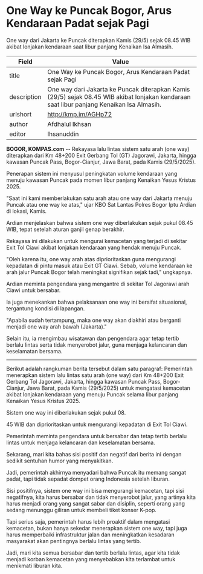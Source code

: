 # One Way ke Puncak Bogor, Arus Kendaraan Padat sejak Pagi

One way dari Jakarta ke Puncak diterapkan Kamis (29/5) sejak 08.45 WIB akibat lonjakan kendaraan saat libur panjang Kenaikan Isa Almasih.

| Field       | Value                                                       |
|-------------|-------------------------------------------------------------|
| title       | One Way ke Puncak Bogor, Arus Kendaraan Padat sejak Pagi |
| description | One way dari Jakarta ke Puncak diterapkan Kamis (29/5) sejak 08.45 WIB akibat lonjakan kendaraan saat libur panjang Kenaikan Isa Almasih. |
| urlshort    | http://kmp.im/AGHp72 |
| author      | Afdhalul Ikhsan |
| editor      | Ihsanuddin |

**BOGOR, KOMPAS.com** -- Rekayasa lalu lintas sistem satu arah (one way) diterapkan dari Km 48+200 Exit Gerbang Tol (GT) Jagorawi, Jakarta, hingga kawasan Puncak Pass, Bogor-Cianjur, Jawa Barat, pada Kamis (29/5/2025).

Penerapan sistem ini menyusul peningkatan volume kendaraan yang menuju kawasan Puncak pada momen libur panjang Kenaikan Yesus Kristus 2025.

\"Saat ini kami memberlakukan satu arah atau one way dari Jakarta menuju Puncak atau one way ke atas,\" ujar KBO Sat Lantas Polres Bogor Iptu Ardian di lokasi, Kamis.

Ardian menjelaskan bahwa sistem one way diberlakukan sejak pukul 08.45 WIB, tepat setelah aturan ganjil genap berakhir.

Rekayasa ini dilakukan untuk mengurai kemacetan yang terjadi di sekitar Exit Tol Ciawi akibat lonjakan kendaraan yang hendak menuju Puncak.

\"Oleh karena itu, one way arah atas diprioritaskan guna mengurangi kepadatan di pintu masuk atau Exit GT Ciawi. Sebab, volume kendaraan ke arah jalur Puncak Bogor telah meningkat signifikan sejak tadi,\" ungkapnya.

Ardian meminta pengendara yang mengantre di sekitar Tol Jagorawi arah Ciawi untuk bersabar.

Ia juga menekankan bahwa pelaksanaan one way ini bersifat situasional, tergantung kondisi di lapangan.

\"Apabila sudah tertampung, maka one way akan diakhiri atau berganti menjadi one way arah bawah (Jakarta).\"

Selain itu, ia mengimbau wisatawan dan pengendara agar tetap tertib berlalu lintas serta tidak menyerobot jalur, guna menjaga kelancaran dan keselamatan bersama.

---
Berikut adalah rangkuman berita tersebut dalam satu paragraf: Pemerintah menerapkan sistem lalu lintas satu arah (one way) dari Km 48+200 Exit Gerbang Tol Jagorawi, Jakarta, hingga kawasan Puncak Pass, Bogor-Cianjur, Jawa Barat, pada Kamis (29/5/2025) untuk mengatasi kemacetan akibat lonjakan kendaraan yang menuju Puncak selama libur panjang Kenaikan Yesus Kristus 2025.

 Sistem one way ini diberlakukan sejak pukul 08.

45 WIB dan diprioritaskan untuk mengurangi kepadatan di Exit Tol Ciawi.

 Pemerintah meminta pengendara untuk bersabar dan tetap tertib berlalu lintas untuk menjaga kelancaran dan keselamatan bersama.



Sekarang, mari kita bahas sisi positif dan negatif dari berita ini dengan sedikit sentuhan humor yang menyakitkan.

 Jadi, pemerintah akhirnya menyadari bahwa Puncak itu memang sangat padat, tapi tidak sepadat dompet orang Indonesia setelah liburan.

 Sisi positifnya, sistem one way ini bisa mengurangi kemacetan, tapi sisi negatifnya, kita harus bersabar dan tidak menyerobot jalur, yang artinya kita harus menjadi orang yang sangat sabar dan disiplin, seperti orang yang sedang menunggu giliran untuk membeli tiket konser K-pop.

 Tapi serius saja, pemerintah harus lebih proaktif dalam mengatasi kemacetan, bukan hanya sekedar menerapkan sistem one way, tapi juga harus memperbaiki infrastruktur jalan dan meningkatkan kesadaran masyarakat akan pentingnya berlalu lintas yang tertib.

 Jadi, mari kita semua bersabar dan tertib berlalu lintas, agar kita tidak menjadi korban kemacetan yang menyebabkan kita terlambat untuk menikmati liburan kita.
